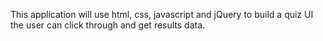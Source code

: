 This application will use html, css, javascript and jQuery to build a quiz UI the user can click through and get results data.
